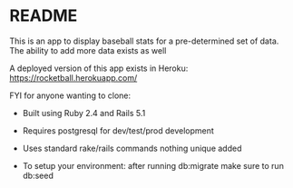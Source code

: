# README

This is an app to display baseball stats for a pre-determined set of data. The ability to add more data exists as well

A deployed version of this app exists in Heroku: https://rocketball.herokuapp.com/

FYI for anyone wanting to clone:

* Built using Ruby 2.4 and Rails 5.1

* Requires postgresql for dev/test/prod development

* Uses standard rake/rails commands nothing unique added

* To setup your environment: after running db:migrate make sure to run db:seed
